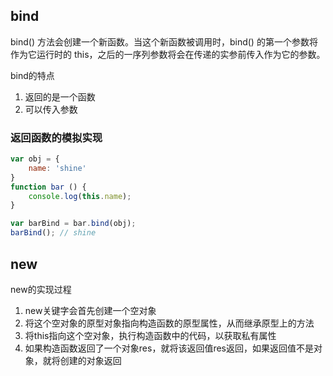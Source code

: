 ## bind
bind() 方法会创建一个新函数。当这个新函数被调用时，bind() 的第一个参数将作为它运行时的 this，之后的一序列参数将会在传递的实参前传入作为它的参数。

bind的特点
1. 返回的是一个函数
2. 可以传入参数
### 返回函数的模拟实现
```js
var obj = {
    name: 'shine'
} 
function bar () {
    console.log(this.name);
}

var barBind = bar.bind(obj);
barBind(); // shine
```

## new
new的实现过程
1. new关键字会首先创建一个空对象
2. 将这个空对象的原型对象指向构造函数的原型属性，从而继承原型上的方法
3. 将this指向这个空对象，执行构造函数中的代码，以获取私有属性
4. 如果构造函数返回了一个对象res，就将该返回值res返回，如果返回值不是对象，就将创建的对象返回

